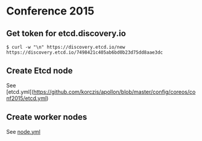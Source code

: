 # Conference 2015

## Get token for etcd.discovery.io

```
$ curl -w "\n" https://discovery.etcd.io/new
https://discovery.etcd.io/7498421c405ab6bd0b23d75dd8aae3dc
```

## Create Etcd node

See [etcd.yml[(https://github.com/korczis/apollon/blob/master/config/coreos/conf2015/etcd.yml)

## Create worker nodes

See [node.yml](https://github.com/korczis/apollon/blob/master/config/coreos/conf2015/node.yml)
